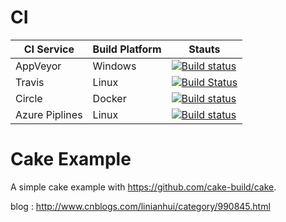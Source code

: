 # CI
| CI Service     | Build Platform | Stauts                                                                                                                                                     |
| -------------- | -------------- | ---------------------------------------------------------------------------------------------------------------------------------------------------------- |
| AppVeyor       | Windows        | [![Build status](https://ci.appveyor.com/api/projects/status/eut4t868xjijo3lo?svg=true)](https://ci.appveyor.com/project/linianhui/cake-example)           |
| Travis         | Linux          | [![Build Status](https://travis-ci.org/linianhui/cake.example.svg?branch=master)](https://travis-ci.org/linianhui/cake.example)                            |
| Circle         | Docker         | [![Build status](https://circleci.com/gh/linianhui/cake.example/tree/master.svg?style=svg)](https://circleci.com/gh/linianhui/cake.example/tree/master)    |
| Azure Piplines | Linux          | [![Build status](https://dev.azure.com/lnhcode/github/_apis/build/status/cake.example)](https://dev.azure.com/lnhcode/github/_build/latest?definitionId=1) |

# Cake Example
A simple cake example with https://github.com/cake-build/cake.

blog : http://www.cnblogs.com/linianhui/category/990845.html
